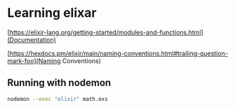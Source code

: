 # Learning elixar

[https://elixir-lang.org/getting-started/modules-and-functions.html](Documentation)

[https://hexdocs.pm/elixir/main/naming-conventions.html#trailing-question-mark-foo](Naming Conventions)


## Running with nodemon
``` sh
nodemon --exec "elixir" math.exs
```